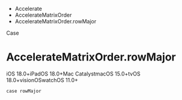 

- Accelerate
- AccelerateMatrixOrder
-  AccelerateMatrixOrder.rowMajor 

Case

# AccelerateMatrixOrder.rowMajor

iOS 18.0+iPadOS 18.0+Mac CatalystmacOS 15.0+tvOS 18.0+visionOSwatchOS 11.0+

``` source
case rowMajor
```

